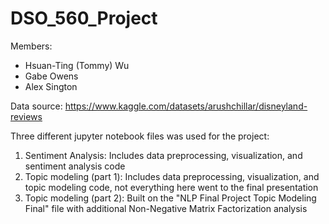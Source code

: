 # DSO_560_Project

Members:
- Hsuan-Ting (Tommy) Wu
- Gabe Owens
- Alex Sington


Data source: https://www.kaggle.com/datasets/arushchillar/disneyland-reviews

Three different jupyter notebook files was used for the project:

1. Sentiment Analysis: Includes data preprocessing, visualization, and sentiment analysis code
2. Topic modeling (part 1): Includes data preprocessing, visualization, and topic modeling code, not everything here went to the final presentation
3. Topic modeling (part 2): Built on the "NLP Final Project Topic Modeling Final" file with additional Non-Negative Matrix Factorization analysis
